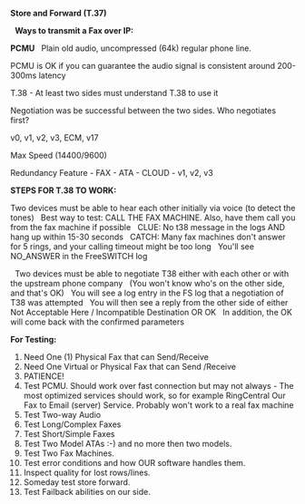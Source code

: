
**Store and Forward (T.37)**

 
**Ways to transmit a Fax over IP:**


**PCMU**
 
Plain old audio, uncompressed (64k) regular phone line.
 
 
PCMU is OK if you can guarantee the audio signal is consistent around 200-300ms latency
 
 
T.38 - At least two sides must understand T.38 to use it
 
 
Negotiation was be successful between the two sides. Who negotiates first?
 
 
v0, v1, v2, v3, ECM, v17
 
 
Max Speed (14400/9600)
 
 
Redundancy Feature - FAX - ATA - CLOUD - v1, v2, v3
 


**STEPS FOR T.38 TO WORK:**


  Two devices must be able to hear each other initially via voice (to detect the tones)
 
Best way to test: CALL THE FAX MACHINE. Also, have them call you from the fax machine if possible
 
CLUE: No t38 message in the logs AND hang up within 15-30 seconds
 
CATCH: Many fax machines don't answer for 5 rings, and your calling timeout might be too long
 
You'll see NO_ANSWER in the FreeSWITCH log

 
  Two devices must be able to negotiate T38 either with each other or with the upstream phone company
 
(You won't know who's on the other side, and that's OK)
 
You will see a log entry in the FS log that a negotiation of T38 was attempted
 
You will then see a reply from the other side of either Not Acceptable Here / Incompatible Destination OR 
OK
 
In addition, the OK will come back with the confirmed parameters




**For Testing:**

1. Need One (1) Physical Fax that can Send/Receive
2. Need One Virtual or Physical Fax that can Send /Receive
3. PATIENCE!
4. Test PCMU. Should work over fast connection but may not always - The most optimized services should work, so for example RingCentral 
   Our Fax to Email (server) Service. Probably won't work to a real fax machine
5. Test Two-way Audio
6. Test Long/Complex Faxes
7. Test Short/Simple Faxes
8. Test Two Model ATAs :-) and no more then two models.
9. Test Two Fax Machines. 
10. Test error conditions and how OUR software handles them.
11. Inspect quality for lost rows/lines.
12. Someday test store forward.
13. Test Failback abilities on our side.
 
